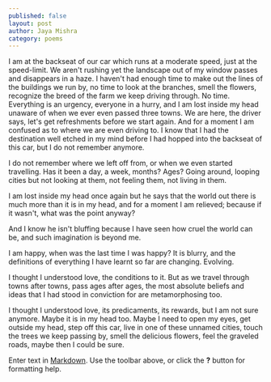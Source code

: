 ```yaml
---
published: false
layout: post
author: Jaya Mishra
category: poems
---
```

I am at the backseat of our car which runs at a moderate speed,
just at the speed-limit. We aren't rushing yet the landscape out of my window
passes and disappears in a haze. I haven't had enough time to
make out the lines of the buildings we run by, no time to
look at the branches, smell the flowers, recognize the breed of the
farm we keep driving through. No time. Everything is an urgency,
everyone in a hurry, and I am lost inside my head unaware of when
we ever even passed three towns. We are here, the driver says,
let's get refreshments before we start again.
And for a moment I am confused as to where we are even driving to.
I know that I had the destination well etched in my mind
before I had hopped into the backseat of this car, but I do not remember anymore.

I do not remember where we left off from, or when we even started travelling.
Has it been a day, a week, months? Ages?
Going around, looping cities but not looking at them,
not feeling them, not living in them.

I am lost inside my head once again but he says that the world out there
is much more than it is in my head, and for a moment I am relieved;
because if it wasn't, what was the point anyway?

And I know he isn't bluffing because I have seen how cruel the world
can be, and such imagination is beyond me.

I am happy, when was the last time I was happy?
It is blurry, and the definitions of everything I have learnt so far are
changing. Evolving.

I thought I understood love, the conditions to it.
But as we travel through towns after towns,
pass ages after ages, the most absolute beliefs and ideas
that I had stood in conviction for are metamorphosing too.

I thought I understood love, its predicaments, its rewards,
but I am not sure anymore. Maybe it is in my head too.
Maybe I need to open my eyes, get outside my head, step off this car,
live in one of these unnamed cities, touch the trees we keep passing by,
smell the delicious flowers, feel the graveled roads,
maybe then I could be sure.


Enter text in [Markdown](http://daringfireball.net/projects/markdown/). Use the toolbar above, or click the **?** button for formatting help.
